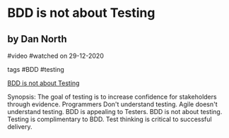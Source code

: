 # BDD is not about Testing
## by Dan North 
#video #watched on 29-12-2020

tags
#BDD #testing

[BDD is not about Testing](https://www.youtube.com/watch?v=6nSwRSbc27g)

Synopsis: The goal of testing is to increase confidence for stakeholders through evidence. Programmers Don't understand testing. Agile doesn't understand testing. BDD is appealing to Testers. BDD is not about testing. Testing is complimentary to BDD. Test thinking is critical to successful delivery.

